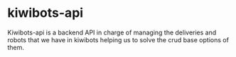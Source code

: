 # kiwibots-api
Kiwibots-api is a backend API in charge of managing the deliveries and robots that we have in kiwibots helping us to solve the crud base options of them.
